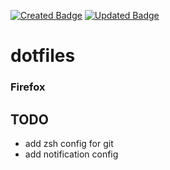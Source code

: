 [![Created Badge](https://badges.pufler.dev/created/think4web/dotfiles?style=flat-square&color=blue)](https://badges.pufler.dev)
[![Updated Badge](https://badges.pufler.dev/updated/think4web/dotfiles?style=flat-square&color=blue)](https://badges.pufler.dev)
# dotfiles

### Firefox

## TODO
- add zsh config for git
- add notification config
